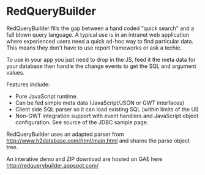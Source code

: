 RedQueryBuilder
===============

RedQueryBuilder fills the gap between a hand coded "quick search" and a full blown query language. A typical use is in an intranet web application where experienced users need a quick ad-hoc way to find particular data. This means they don't have to use report frameworks or ask a techie.

To use in your app you just need to drop in the JS, feed it the meta data for your database then handle the change events to get the SQL and argument values.

Features include:

* Pure JavaScript runtime.
* Can be fed simple meta data (JavaScript/JSON or GWT interfaces)
* Client side SQL parser so it can load existing SQL (within limits of the UI)
* Non-GWT integration support with event handlers and JavaScript object configuration. See source of the JDBC sample page.


RedQueryBuilder uses an adapted parser from http://www.h2database.com/html/main.html and shares the parse object tree.

An interative demo and ZIP download are hosted on GAE here http://redquerybuilder.appspot.com/


